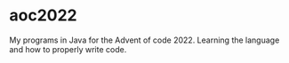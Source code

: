 # aoc2022
My programs in Java for the Advent of code 2022. Learning the language and how to properly write code.


